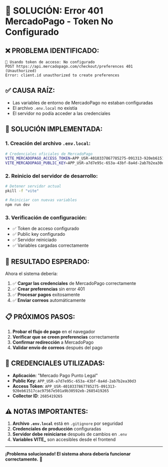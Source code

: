 # 🔧 SOLUCIÓN: Error 401 MercadoPago - Token No Configurado

## ❌ **PROBLEMA IDENTIFICADO:**

```
🔑 Usando token de acceso: No configurado
POST https://api.mercadopago.com/checkout/preferences 401 (Unauthorized)
Error: client.id unauthorized to create preferences
```

## ✅ **CAUSA RAÍZ:**
- Las variables de entorno de MercadoPago no estaban configuradas
- El archivo `.env.local` no existía
- El servidor no podía acceder a las credenciales

## 🔧 **SOLUCIÓN IMPLEMENTADA:**

### **1. Creación del archivo `.env.local`:**
```bash
# Credenciales oficiales de MercadoPago
VITE_MERCADOPAGO_ACCESS_TOKEN=APP_USR-4010337867785275-091313-920eb61517cac97567e501a9b30592eb-2685419265
VITE_MERCADOPAGO_PUBLIC_KEY=APP_USR-a7d7e95c-653a-43bf-8a4d-2ab7b2ea30d3
```

### **2. Reinicio del servidor de desarrollo:**
```bash
# Detener servidor actual
pkill -f "vite"

# Reiniciar con nuevas variables
npm run dev
```

### **3. Verificación de configuración:**
- ✅ Token de acceso configurado
- ✅ Public key configurado
- ✅ Servidor reiniciado
- ✅ Variables cargadas correctamente

## 🎯 **RESULTADO ESPERADO:**

Ahora el sistema debería:
1. ✅ **Cargar las credenciales** de MercadoPago correctamente
2. ✅ **Crear preferencias** sin error 401
3. ✅ **Procesar pagos** exitosamente
4. ✅ **Enviar correos** automáticamente

## 📋 **PRÓXIMOS PASOS:**

1. **Probar el flujo de pago** en el navegador
2. **Verificar que se creen preferencias** correctamente
3. **Confirmar redirección** a MercadoPago
4. **Validar envío de correos** después del pago

## 🔐 **CREDENCIALES UTILIZADAS:**

- **Aplicación**: "Mercado Pago Punto Legal"
- **Public Key**: `APP_USR-a7d7e95c-653a-43bf-8a4d-2ab7b2ea30d3`
- **Access Token**: `APP_USR-4010337867785275-091313-920eb61517cac97567e501a9b30592eb-2685419265`
- **Collector ID**: `2685419265`

## ⚠️ **NOTAS IMPORTANTES:**

1. **Archivo `.env.local`** está en `.gitignore` por seguridad
2. **Credenciales de producción** configuradas
3. **Servidor debe reiniciarse** después de cambios en `.env`
4. **Variables VITE_** son accesibles desde el frontend

---

**¡Problema solucionado! El sistema ahora debería funcionar correctamente.** 🚀
